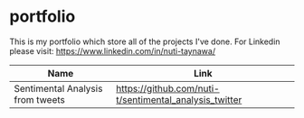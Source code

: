 # portfolio
This is my portfolio which store all of the projects I've done. For Linkedin please visit: https://www.linkedin.com/in/nuti-taynawa/

| Name  | Link |
| ------------- | ------------- |
| Sentimental Analysis from tweets  | https://github.com/nuti-t/sentimental_analysis_twitter  |
